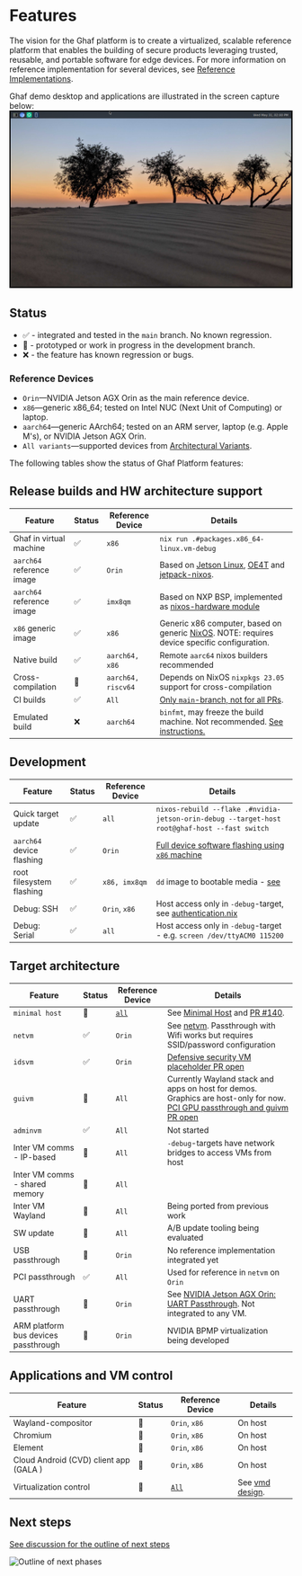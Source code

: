 <!--
    Copyright 2023 TII (SSRC) and the Ghaf contributors
    SPDX-License-Identifier: CC-BY-SA-4.0
-->

# Features

The vision for the Ghaf platform is to create a virtualized, scalable reference platform that enables the building of secure products leveraging trusted, reusable, and portable software for edge devices. For more information on reference implementation for several devices, see [Reference Implementations](../ref_impl/reference_implementations.md).

Ghaf demo desktop and applications are illustrated in the screen capture below:
![Ghaf demo desktop and application](../img/ghaf_demo_desktop.png)
## Status

* &#x2705; - integrated and tested in the `main` branch. No known regression.
* &#x1f6A7; - prototyped or work in progress in the development branch.
* &#x274C; - the feature has known regression or bugs.

### Reference Devices

- `Orin`—NVIDIA Jetson AGX Orin as the main reference device.
- `x86`—generic x86_64; tested on Intel NUC (Next Unit of Computing) or laptop.
- `aarch64`—generic AArch64; tested on an ARM server, laptop (e.g. Apple M's), or NVIDIA Jetson AGX Orin.
- `All variants`—supported devices from [Architectural Variants](https://tiiuae.github.io/ghaf/architecture/variants.html).

The following tables show the status of Ghaf Platform features:

## Release builds and HW architecture support

| Feature           | Status      | Reference Device | Details                             |
|-------------------|-------------|------------------|-------------------------------------|
| Ghaf in virtual machine | &#x2705; | `x86` | `nix run .#packages.x86_64-linux.vm-debug` |
| `aarch64` reference image | &#x2705; | `Orin`  | Based on [Jetson Linux](https://developer.nvidia.com/embedded/jetson-linux), [OE4T](https://github.com/OE4T) and [jetpack-nixos](https://github.com/anduril/jetpack-nixos). |
| `aarch64` reference image | &#x2705; | `imx8qm`  | Based on NXP BSP, implemented as [nixos-hardware module](https://github.com/NixOS/nixos-hardware/tree/master/nxp)|
| `x86` generic image | &#x2705; | `x86` | Generic x86 computer, based on generic [NixOS](https://nixos.org/). NOTE: requires device specific configuration.|
| Native build      | &#x2705;         | `aarch64, x86`   | Remote `aarc64` nixos builders recommended |
| Cross-compilation | &#x1f6A7; | `aarch64, riscv64`  | Depends on NixOS `nixpkgs 23.05` support for cross-compilation |
| CI builds         | &#x2705; | `All`  | [Only `main`-branch, not for all PRs](https://vedenemo.dev/). |
| Emulated build    | &#x274C; | `aarch64`  | `binfmt`, may freeze the build machine. Not recommended. [See instructions.](https://tiiuae.github.io/ghaf/ref_impl/cross_compilation.html#binfmt)|


## Development

| Feature           | Status      | Reference Device | Details                             |
|-------------------|-------------|------------------|----------------------------------------------|
| Quick target update  | &#x2705; | `all`  | `nixos-rebuild --flake .#nvidia-jetson-orin-debug --target-host root@ghaf-host --fast switch` |
| `aarch64` device flashing   | &#x2705;   | `Orin`  | [Full device software flashing using `x86` machine](https://tiiuae.github.io/ghaf/ref_impl/build_and_run.html#flashing-nvidia-jetson-orin-agx) |
| root filesystem flashing | &#x2705;   | `x86, imx8qm`  | `dd` image to bootable media - [see](https://tiiuae.github.io/ghaf/ref_impl/build_and_run.html#running-ghaf-image-for-x86-computer) |
| Debug: SSH        | &#x2705;      | `Orin`, `x86` | Host access only in `-debug`-target, see [authentication.nix](https://github.com/tiiuae/ghaf/blob/main/modules/development/authentication.nix) |
| Debug: Serial     | &#x2705;      | `all` | Host access only in `-debug`-target - e.g. `screen /dev/ttyACM0 115200` |

## Target architecture

| Feature           | Status      | Reference Device | Details                             |
|-------------------|-------------|------------------|----------------------------------------------|
| `minimal host`    | &#x1f6A7;   | [`all`](https://tiiuae.github.io/ghaf/architecture/variants.html) | See [Minimal Host](https://tiiuae.github.io/ghaf/architecture/adr/minimal-host.html) and [PR #140](https://github.com/tiiuae/ghaf/pull/140). |
| `netvm`           |  &#x2705; | `Orin`  | See [netvm](https://tiiuae.github.io/ghaf/architecture/adr/netvm.html). Passthrough with Wifi works but requires SSID/password configuration |
| `idsvm`           |  &#x2705; | `Orin`  | [Defensive security VM placeholder PR open](https://github.com/tiiuae/ghaf/pull/146) |
| `guivm` | &#x1f6A7; | `All`| Currently Wayland stack and apps on host for demos. Graphics are host-only for now. [PCI GPU passthrough and guivm PR open](https://github.com/tiiuae/ghaf/pull/118)|
| `adminvm`           | &#x2705; | `All`  | Not started |
| Inter VM comms - IP-based  | &#x1f6A7; | `All` |`-debug`-targets have network bridges to access VMs from host |
| Inter VM comms - shared memory  |  &#x1f6A7; | `All` |  |
| Inter VM Wayland  |  &#x1f6A7; | `All` | Being ported from previous work |
| SW update | &#x1f6A7; | `All` | A/B update tooling being evaluated |
| USB passthrough   | &#x1f6A7; | `Orin`  | No reference implementation integrated yet |
| PCI passthrough   | &#x2705; | `All`  | Used for reference in `netvm` on `Orin` |
| UART passthrough  | &#x1f6A7; | `Orin`  | See [NVIDIA Jetson AGX Orin: UART Passthrough](https://tiiuae.github.io/ghaf/build_config/passthrough/nvidia_agx_pt_uart.html). Not integrated to any VM. |
| ARM platform bus devices passthrough  | &#x1f6A7; | `Orin`  | NVIDIA BPMP virtualization being developed |

## Applications and VM control

| Feature           | Status      | Reference Device | Details                             |
|-------------------|-------------|------------------|----------------------------------------------|
| Wayland-compositor | &#x1f6A7; | `Orin`, `x86` | On host |
| Chromium | &#x1f6A7; | `Orin`, `x86` | On host |
| Element | &#x1f6A7; | `Orin`, `x86` | On host |
| Cloud Android (CVD) client app (GALA )| &#x1f6A7; | `Orin`, `x86` | On host |
| Virtualization control | &#x1f6A7; | [`All`](https://tiiuae.github.io/ghaf/architecture/variants.html) | See [vmd design](https://github.com/tiiuae/vmd/blob/main/doc/design.md). |

## Next steps

[See discussion for the outline of next steps](https://github.com/tiiuae/ghaf/issues/150#issuecomment-1564061850)

![Outline of next phases](https://user-images.githubusercontent.com/1027150/241167552-bcb3a3f9-72f3-4b96-af8b-e9df6d1f3d5e.png)

